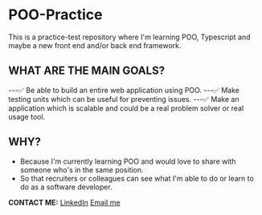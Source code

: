 # POO-Practice
This is a practice-test repository where I'm learning POO, Typescript and maybe a new front end and/or back end framework.

## WHAT ARE THE MAIN GOALS?
  ---✅ Be able to build an entire web application using POO.
  ---✅ Make testing units which can be useful for preventing issues.
  ---✅ Make an application which is scalable and could be a real problem solver or real usage tool.


## WHY?
  - Because I'm currently learning POO and would love to share with someone who's in the same position.
  - So that recruiters or colleagues can see what I'm able to do or learn to do as a software developer.


**CONTACT ME:**
[LinkedIn](https://www.linkedin.com/in/federico-saa-4ab74b297/)
[Email me](saajamilf@gmail.com)
